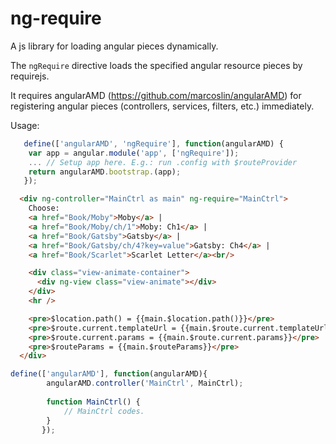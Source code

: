 ng-require
==========

A js library for loading angular pieces dynamically. 

The `ngRequire` directive loads the specified angular resource pieces by requirejs. 

It requires angularAMD (https://github.com/marcoslin/angularAMD) for registering angular pieces (controllers, services, filters, etc.) immediately.


Usage:
```js
   define(['angularAMD', 'ngRequire'], function(angularAMD) {
   	var app = angular.module('app', ['ngRequire']);
   	... // Setup app here. E.g.: run .config with $routeProvider
   	return angularAMD.bootstrap.(app);
   });
```

```html
  <div ng-controller="MainCtrl as main" ng-require="MainCtrl">
    Choose:
    <a href="Book/Moby">Moby</a> |
    <a href="Book/Moby/ch/1">Moby: Ch1</a> |
    <a href="Book/Gatsby">Gatsby</a> |
    <a href="Book/Gatsby/ch/4?key=value">Gatsby: Ch4</a> |
    <a href="Book/Scarlet">Scarlet Letter</a><br/>

    <div class="view-animate-container">
      <div ng-view class="view-animate"></div>
    </div>
    <hr />

    <pre>$location.path() = {{main.$location.path()}}</pre>
    <pre>$route.current.templateUrl = {{main.$route.current.templateUrl}}</pre>
    <pre>$route.current.params = {{main.$route.current.params}}</pre>
    <pre>$routeParams = {{main.$routeParams}}</pre>
  </div>
```

```js
define(['angularAMD'], function(angularAMD){
		angularAMD.controller('MainCtrl', MainCtrl);
		
		function MainCtrl() {
			// MainCtrl codes.
		}
	   });
```
